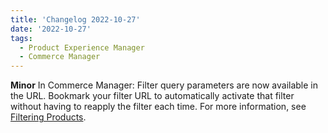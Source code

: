 ```yaml
---
title: 'Changelog 2022-10-27'
date: '2022-10-27'
tags:
  - Product Experience Manager
  - Commerce Manager
---
```

**Minor** In Commerce Manager: Filter query parameters are now available in the URL. Bookmark your filter URL to automatically activate that filter without having to reapply the filter each time. For more information, see [Filtering Products](/docs/commerce-manager/product-experience-manager/Products/filter-products).
